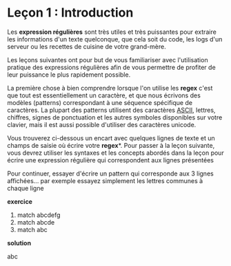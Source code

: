 # Leçon 1 : Introduction

Les **expression régulières** sont très utiles et très puissantes pour extraire les informations d'un texte quelconque, que cela soit du code, les logs d'un serveur ou les recettes de cuisine de votre grand-mère.

Les leçons suivantes ont pour but de vous familiariser avec l'utilisation pratique des expressions régulières afin de vous permettre de profiter de leur puissance le plus rapidement possible.

La première chose à bien comprendre lorsque l'on utilise les **regex** c'est que tout est essentiellement un caractère, et que nous écrivons des modèles (patterns) correspondant à une séquence spécifique de caractères. La plupart des patterns utilisent des caractères [ASCII](https://fr.wikipedia.org/wiki/American_Standard_Code_for_Information_Interchange), lettres, chiffres, signes de ponctuation et les autres symboles disponibles sur votre clavier, mais il est aussi possible d'utiliser des caractères unicode.

Vous trouverez ci-dessous un encart avec quelques lignes de texte et un champs de saisie où écrire votre **regex***. Pour passer à la leçon suivante, vous devrez utiliser les syntaxes et les concepts abordés dans la leçon pour écrire une expression régulière qui correspondent aux lignes présentées

Pour continuer, essayer d'écrire un pattern qui corresponde aux 3 lignes affichées... par exemple essayez simplement les lettres communes à chaque ligne

**exercice**

1. match abcdefg
2. match abcde
3. match abc

**solution**

abc